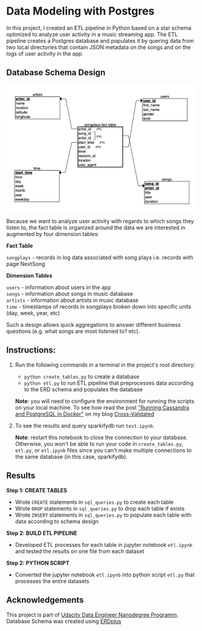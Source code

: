 # Data Modeling with Postgres 

In this project, I created an ETL pipeline in Python based on a star schema optimized to analyze user activity in a music streaming app. The ETL pipeline creates a Postgres database and populates it by quering data from two local directories that contain JSON metadata on the songs and on the logs of user activity in the app. 


## Database Schema Design


![Database Schema Design](./postgres-erd.png "Database Schema Design")

Because we want to analyze user activity with regards to which songs they listen to, the fact table is organized around the data we are interested in augmented by four dimension tables:

**Fact Table**

`songplays` - records in log data associated with song plays i.e. records with page NextSong

**Dimension Tables**

`users` - information about users in the app <br>
`songs` - information about songs in music database <br>
`artists` - information about artists in music database <br> 
`time` - timestamps of records in songplays broken down into specific units (day, week, year, etc) <br>

Such a design allows quick aggregations to answer different business questions (e.g. what songs are most listened to? etc).

## Instructions:

1. Run the following commands in a terminal in the project's root directory:

    - `python create_tables.py` to create a database 
    - `python etl.py` to run ETL pipeline that preprocesses data according to the ERD schema and populates the database <br>

    **Note**: you will need to configure the environment for running the scripts on your local machine. To see how read the post ["Running Cassandra and PostgreSQL in Docker"](https://www.cross-validated.com/Running-Cassandra-and-Postgres-in-Docker/) on my blog [Cross-Validated](https://www.cross-validated.com)
    
2. To see the results and query sparkifydb run `test.ipynb`. 
   
   **Note**: restart this notebook to close the connection to your database. Otherwise, you won't be able to run your code in `create_tables.py`, `etl.py`, or `etl.ipynb` files since you can't make multiple connections to the same database (in this case, sparkifydb).
   
   

## Results

**Step 1: CREATE TABLES**
 * Wrote `CREATE` statements in `sql_queries.py` to create each table
 * Wrote `DROP` statements in `sql_queries.py` to drop each table if exists
 * Wrote `INSERT` statements in `sql_queries.py` to populate each table with data according to schema design

**Step 2: BUILD ETL PIPELINE**
 * Developed ETL processes for each table in jupyter notebook `etl.ipynb` and tested the results on one file from each dataset

**Step 2: PYTHON SCRIPT**
 * Converted the jupyter notebook `etl.ipynb` into python script `etl.py` that processes the entire datasets


    
## Acknowledgements
This project is part of [Udacity Data Engineer Nanodegree Programm](https://www.udacity.com/course/data-engineer-nanodegree--nd027). <br>
Database Schema was created using [ERDplus](https://erdplus.com/standalone)
